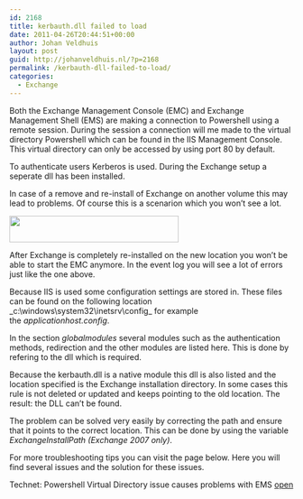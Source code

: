 ```yaml
---
id: 2168
title: kerbauth.dll failed to load
date: 2011-04-26T20:44:51+00:00
author: Johan Veldhuis
layout: post
guid: http://johanveldhuis.nl/?p=2168
permalink: /kerbauth-dll-failed-to-load/
categories:
  - Exchange
---
```

Both the Exchange Management Console (EMC) and Exchange Management Shell (EMS) are making a connection to Powershell using a remote session. During the session a connection will me made to the virtual directory Powershell which can be found in the IIS Management Console. This virtual directory can only be accessed by using port 80 by default.

To authenticate users Kerberos is used. During the Exchange setup a seperate dll has been installed.

In case of a remove and re-install of Exchange on another volume this may lead to problems. Of course this is a scenarion which you won&#8217;t see a lot.

[<img title="Kerbauth.dll error in event log" src="https://i2.wp.com/johanveldhuis.nl/wp-content/uploads/2011/04/eventlog-300x47.jpg?resize=300%2C47" alt="" width="300" height="47" data-recalc-dims="1" />](https://i0.wp.com/johanveldhuis.nl/wp-content/uploads/2011/04/eventlog.jpg)

After Exchange is completely re-installed on the new location you won&#8217;t be able to start the EMC anymore. In the event log you will see a lot of errors just like the one above.

Because IIS is used some configuration settings are stored in. These files can be found on the following location _c:\windows\system32\inetsrv\config\_ for example the _applicationhost.config_.

In the section _globalmodules_ several modules such as the authentication methods, redirection and the other modules are listed here. This is done by refering to the dll which is required.

Because the kerbauth.dll is a native module this dll is also listed and the location specified is the Exchange installation directory. In some cases this rule is not deleted or updated and keeps pointing to the old location. The result: the DLL can&#8217;t be found.

The problem can be solved very easily by correcting the path and ensure that it points to the correct location. This can be done by using the variable _ExchangeInstallPath (Exchange 2007 only)_.

For more troubleshooting tips you can visit the page below. Here you will find several issues and the solution for these issues.

Technet: Powershell Virtual Directory issue causes problems with EMS [open](http://technet.microsoft.com/en-us/library/ff607221(EXCHG.80).aspx)